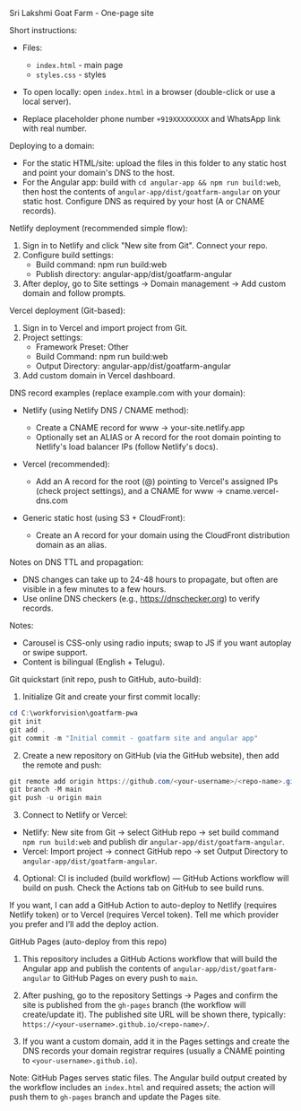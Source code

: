 Sri Lakshmi Goat Farm - One-page site

Short instructions:

- Files:
  - `index.html` - main page
  - `styles.css` - styles

- To open locally: open `index.html` in a browser (double-click or use a local server).
- Replace placeholder phone number `+919XXXXXXXXX` and WhatsApp link with real number.

Deploying to a domain:

- For the static HTML/site: upload the files in this folder to any static host and point your domain's DNS to the host.
- For the Angular app: build with `cd angular-app && npm run build:web`, then host the contents of `angular-app/dist/goatfarm-angular` on your static host. Configure DNS as required by your host (A or CNAME records).

Netlify deployment (recommended simple flow):

1. Sign in to Netlify and click "New site from Git". Connect your repo.
2. Configure build settings:
   - Build command: npm run build:web
   - Publish directory: angular-app/dist/goatfarm-angular
3. After deploy, go to Site settings → Domain management → Add custom domain and follow prompts.

Vercel deployment (Git-based):

1. Sign in to Vercel and import project from Git.
2. Project settings:
   - Framework Preset: Other
   - Build Command: npm run build:web
   - Output Directory: angular-app/dist/goatfarm-angular
3. Add custom domain in Vercel dashboard.

DNS record examples (replace example.com with your domain):

- Netlify (using Netlify DNS / CNAME method):
  - Create a CNAME record for www -> your-site.netlify.app
  - Optionally set an ALIAS or A record for the root domain pointing to Netlify's load balancer IPs (follow Netlify's docs).

- Vercel (recommended):
  - Add an A record for the root (@) pointing to Vercel's assigned IPs (check project settings), and a CNAME for www -> cname.vercel-dns.com

- Generic static host (using S3 + CloudFront):
  - Create an A record for your domain using the CloudFront distribution domain as an alias.

Notes on DNS TTL and propagation:
- DNS changes can take up to 24-48 hours to propagate, but often are visible in a few minutes to a few hours.
- Use online DNS checkers (e.g., https://dnschecker.org) to verify records.

Notes:
- Carousel is CSS-only using radio inputs; swap to JS if you want autoplay or swipe support.
- Content is bilingual (English + Telugu).

Git quickstart (init repo, push to GitHub, auto-build):

1. Initialize Git and create your first commit locally:

```powershell
cd C:\workforvision\goatfarm-pwa
git init
git add .
git commit -m "Initial commit - goatfarm site and angular app"
```

2. Create a new repository on GitHub (via the GitHub website), then add the remote and push:

```powershell
git remote add origin https://github.com/<your-username>/<repo-name>.git
git branch -M main
git push -u origin main
```

3. Connect to Netlify or Vercel:
 - Netlify: New site from Git -> select GitHub repo -> set build command `npm run build:web` and publish dir `angular-app/dist/goatfarm-angular`.
 - Vercel: Import project -> connect GitHub repo -> set Output Directory to `angular-app/dist/goatfarm-angular`.

4. Optional: CI is included (build workflow) — GitHub Actions workflow will build on push. Check the Actions tab on GitHub to see build runs.

If you want, I can add a GitHub Action to auto-deploy to Netlify (requires Netlify token) or to Vercel (requires Vercel token). Tell me which provider you prefer and I’ll add the deploy action.

GitHub Pages (auto-deploy from this repo)

1. This repository includes a GitHub Actions workflow that will build the Angular app and publish the contents of `angular-app/dist/goatfarm-angular` to GitHub Pages on every push to `main`.

2. After pushing, go to the repository Settings → Pages and confirm the site is published from the `gh-pages` branch (the workflow will create/update it). The published site URL will be shown there, typically: `https://<your-username>.github.io/<repo-name>/`.

3. If you want a custom domain, add it in the Pages settings and create the DNS records your domain registrar requires (usually a CNAME pointing to `<your-username>.github.io`).

Note: GitHub Pages serves static files. The Angular build output created by the workflow includes an `index.html` and required assets; the action will push them to `gh-pages` branch and update the Pages site.